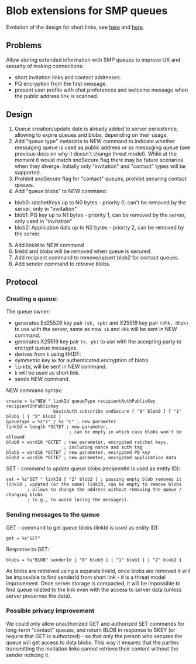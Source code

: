 # Blob extensions for SMP queues

Evolution of the design for short links, see [here](./2024-06-21-short-links.md) and [here](./2024-09-05-queue-storage.md).

## Problems

Allow storing extended information with SMP queues to improve UX and security of making connections:
- short invitation links and contact addresses.
- PQ encryption from the first message.
- present user profile with chat preferences and welcome message when the public address link is scanned.

## Design

1. Queue creation/update date is already added to server persistence, allowing to expire queues and blobs, depending on their usage.
2. Add "queue type" metadata to NEW command to indicate whether messaging queue is used as public address or as messaging queue (see previous docs on why it doesn't change threat model). While at the moment it would match sndSecure flag there may be future scenarios when they diverge. Initially only "invitation" and "contact" types will be supported.
3. Prohibit sndSecure flag for "contact" queues, prohibit securing contact queues.
4. Add "queue blobs" to NEW command:
  - blob0: ratchetKeys up to N0 bytes - priority 0, can't be removed by the server, only in "invitation"
  - blob1: PQ key up to N1 bytes - priority 1, can be removed by the server, only used in "invitation"
  - blob2: Application data up to N2 bytes - priority 2, can be removed by the server.
5. Add linkId to NEW command
6. linkId and blobs will be removed when queue is secured.
7. Add recipient command to remove/upsert blob2 for contact queues.
8. Add sender command to retrieve blobs.

## Protocol

### Creating a queue:

The queue owner:
- generates Ed25529 key pair `(sk, spk)` and X25519 key pair `(dhk, dhpk)` to use with the server, same as now. `sk` and `dhk` will be sent in NEW command.
- generates X25519 key pair `(k, pk)` to use with the accepting party to encrypt queue messages.
- derives from `k` using HKDF:
- symmetric key `bk` for authenticated encryption of blobs.
- `linkId`, will be sent in NEW command.
- `k` will be used as short link.
- sends NEW command.

NEW command syntax:

```abnf
create = %s"NEW " linkId queueType recipientAuthPublicKey recipientDhPublicKey
                  basicAuth subscribe sndSecure [ "0" blob0 ] [ "1" blob1 ] [ "2" blob2 ] 
queueType = %s"I" / %s "C" ; new parameter
linkId = length *OCTET ; new parameter,
                        ; can be empty in which case blobs won't be allowed
blob0 = word16 *OCTET ; new parameter, encrypted ratchet keys,
                      ; including nonce and auth tag
blob1 = word16 *OCTET ; new parameter, encrypted PQ key
blob2 = word16 *OCTET ; new parameter, encrypted application data
```

SET - command to update queue blobs (recipientId is used as entity ID):

```abnf
set = %s"SET " linkId [ "2" blob2 ] ; passing empty blob removes it
linkId ; updated (or the same) linkId, can be empty to remove blobs
        ; allows to change the address without removing the queue / changing blobs
        ; (e.g., to avoid losing the messages).
```

### Sending messages to the queue

GET - command to get queue blobs (linkId is used as entity ID):

```abnf
get = %s"GET"
```

Response to GET:

```abnf
blobs = %s"BLOB" senderId [ "0" blob0 ] [ "1" blob1 ] [ "2" blob2 ]
```

As blobs are retrieved using a separate linkId, once blobs are removed it will be impossible to find senderId from short link - it is a threat model improvement. Once server storage is compacted, it will be impossible to find queue related to the link even with the access to server data (unless server preserves the data).

### Possible privacy improvement

We could only allow unauthorized GET and authorized SET commands for long-term "contact" queues, and return BLOB in response to SKEY (or require that GET is authorized) - so that only the person who secures the queue will get access to data blobs. This way it ensures that the parties transmitting the invitation links cannot retrieve their content without the sender noticing it.
